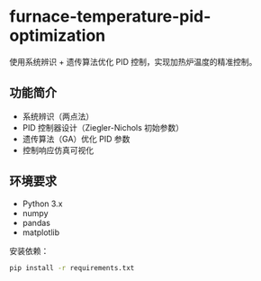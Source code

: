 # furnace-temperature-pid-optimization

使用系统辨识 + 遗传算法优化 PID 控制，实现加热炉温度的精准控制。

## 功能简介
- 系统辨识（两点法）
- PID 控制器设计（Ziegler-Nichols 初始参数）
- 遗传算法（GA）优化 PID 参数
- 控制响应仿真可视化

## 环境要求
- Python 3.x
- numpy
- pandas
- matplotlib

安装依赖：
```bash
pip install -r requirements.txt
